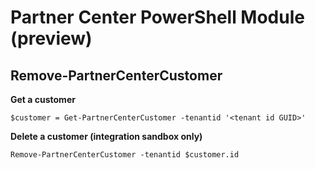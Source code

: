 # Partner Center PowerShell Module (preview) #

## Remove-PartnerCenterCustomer ##

**Get a customer**

    $customer = Get-PartnerCenterCustomer -tenantid '<tenant id GUID>'

**Delete a customer (integration sandbox only)**

    Remove-PartnerCenterCustomer -tenantid $customer.id
